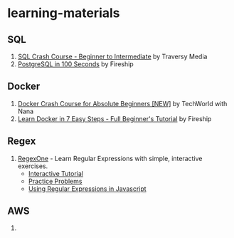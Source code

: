 # learning-materials

## SQL
1. [SQL Crash Course - Beginner to Intermediate](https://www.youtube.com/watch?v=nWeW3sCmD2k) by Traversy Media
2. [PostgreSQL in 100 Seconds](https://www.youtube.com/watch?v=n2Fluyr3lbc) by Fireship

## Docker
1. [Docker Crash Course for Absolute Beginners [NEW]](https://www.youtube.com/watch?v=pg19Z8LL06w) by TechWorld with Nana
1. [Learn Docker in 7 Easy Steps - Full Beginner's Tutorial](https://www.youtube.com/watch?v=gAkwW2tuIqE) by Fireship

## Regex
1. [RegexOne](https://regexone.com/) - Learn Regular Expressions with simple, interactive exercises.
    - [Interactive Tutorial](https://regexone.com/lesson/introduction_abcs)
    - [Practice Problems](https://regexone.com/problem/matching_decimal_numbers)
    - [Using Regular Expressions in Javascript](https://regexone.com/references/javascript)

## AWS
1. 
